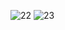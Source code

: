 ![22](https://github.com/user-attachments/assets/e4a73386-cc54-45ab-bf3e-2266e309aa10)
![23](https://github.com/user-attachments/assets/a4bc1e93-13b3-49f8-878c-e8e73c2e91c0)
